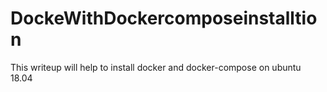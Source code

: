 # DockeWithDockercomposeinstalltion
This writeup will help to install docker and docker-compose on ubuntu 18.04 
